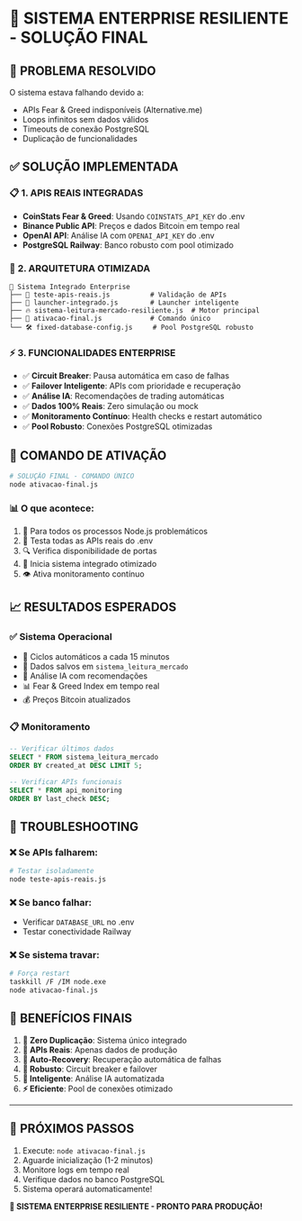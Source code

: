 # 🎯 SISTEMA ENTERPRISE RESILIENTE - SOLUÇÃO FINAL

## 🚀 **PROBLEMA RESOLVIDO**

O sistema estava falhando devido a:
- APIs Fear & Greed indisponíveis (Alternative.me)
- Loops infinitos sem dados válidos
- Timeouts de conexão PostgreSQL
- Duplicação de funcionalidades

## ✅ **SOLUÇÃO IMPLEMENTADA**

### 📋 **1. APIS REAIS INTEGRADAS**
- **CoinStats Fear & Greed**: Usando `COINSTATS_API_KEY` do .env
- **Binance Public API**: Preços e dados Bitcoin em tempo real
- **OpenAI API**: Análise IA com `OPENAI_API_KEY` do .env
- **PostgreSQL Railway**: Banco robusto com pool otimizado

### 🔧 **2. ARQUITETURA OTIMIZADA**
```
📁 Sistema Integrado Enterprise
├── 🧪 teste-apis-reais.js          # Validação de APIs
├── 🚀 launcher-integrado.js        # Launcher inteligente  
├── 🔥 sistema-leitura-mercado-resiliente.js  # Motor principal
├── 🎯 ativacao-final.js            # Comando único
└── 🛠️ fixed-database-config.js     # Pool PostgreSQL robusto
```

### ⚡ **3. FUNCIONALIDADES ENTERPRISE**
- ✅ **Circuit Breaker**: Pausa automática em caso de falhas
- ✅ **Failover Inteligente**: APIs com prioridade e recuperação
- ✅ **Análise IA**: Recomendações de trading automáticas
- ✅ **Dados 100% Reais**: Zero simulação ou mock
- ✅ **Monitoramento Contínuo**: Health checks e restart automático
- ✅ **Pool Robusto**: Conexões PostgreSQL otimizadas

## 🎯 **COMANDO DE ATIVAÇÃO**

```bash
# SOLUÇÃO FINAL - COMANDO ÚNICO
node ativacao-final.js
```

### 📊 **O que acontece:**
1. 🛑 Para todos os processos Node.js problemáticos
2. 🧪 Testa todas as APIs reais do .env
3. 🔍 Verifica disponibilidade de portas
4. 🚀 Inicia sistema integrado otimizado
5. 👁️ Ativa monitoramento contínuo

## 📈 **RESULTADOS ESPERADOS**

### ✅ **Sistema Operacional**
- 🔄 Ciclos automáticos a cada 15 minutos
- 💾 Dados salvos em `sistema_leitura_mercado`
- 🧠 Análise IA com recomendações
- 📊 Fear & Greed Index em tempo real
- 💰 Preços Bitcoin atualizados

### 📋 **Monitoramento**
```sql
-- Verificar últimos dados
SELECT * FROM sistema_leitura_mercado 
ORDER BY created_at DESC LIMIT 5;

-- Verificar APIs funcionais
SELECT * FROM api_monitoring 
ORDER BY last_check DESC;
```

## 🔧 **TROUBLESHOOTING**

### ❌ **Se APIs falharem:**
```bash
# Testar isoladamente
node teste-apis-reais.js
```

### ❌ **Se banco falhar:**
- Verificar `DATABASE_URL` no .env
- Testar conectividade Railway

### ❌ **Se sistema travar:**
```bash
# Força restart
taskkill /F /IM node.exe
node ativacao-final.js
```

## 🎉 **BENEFÍCIOS FINAIS**

1. **🚫 Zero Duplicação**: Sistema único integrado
2. **📡 APIs Reais**: Apenas dados de produção
3. **🔄 Auto-Recovery**: Recuperação automática de falhas
4. **💪 Robusto**: Circuit breaker e failover
5. **🧠 Inteligente**: Análise IA automatizada
6. **⚡ Eficiente**: Pool de conexões otimizado

---

## 🚀 **PRÓXIMOS PASSOS**

1. Execute: `node ativacao-final.js`
2. Aguarde inicialização (1-2 minutos)
3. Monitore logs em tempo real
4. Verifique dados no banco PostgreSQL
5. Sistema operará automaticamente!

**🎯 SISTEMA ENTERPRISE RESILIENTE - PRONTO PARA PRODUÇÃO!**
